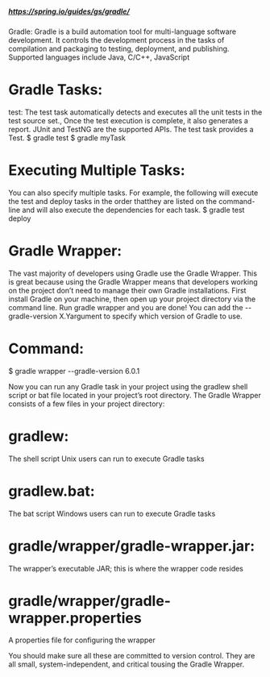 ##### https://spring.io/guides/gs/gradle/ #####
Gradle: Gradle is a build automation tool for multi-language software development. It controls the development process in the tasks of compilation and packaging to testing, deployment, and publishing. Supported languages include Java, C/C++, JavaScript

# Gradle Tasks:
test: The test task automatically detects and executes all the unit tests in the test source set., Once the test execution is complete, it also generates a report. JUnit and TestNG are the supported APIs. The test task provides a Test.
$ gradle test
$ gradle myTask

# Executing Multiple Tasks:
You can also specify multiple tasks. For example, the following will execute the test and deploy tasks in the order thatthey are listed on the command-line and will also execute the dependencies for each task.
$ gradle test deploy

# Gradle Wrapper:

The vast majority of developers using Gradle use the Gradle Wrapper. This is great because using the Gradle Wrapper means that developers working on the project don’t need to manage their own Gradle installations.
First install Gradle on your machine, then open up your project directory via the command line. Run gradle wrapper and you are done! You can add the --gradle-version X.Yargument to specify which version of Gradle to use.

# Command:
$ gradle wrapper --gradle-version 6.0.1

Now you can run any Gradle task in your project using the gradlew shell script or bat file located in your project’s root directory.
The Gradle Wrapper consists of a few files in your project directory:

# gradlew:
The shell script Unix users can run to execute Gradle tasks
# gradlew.bat:
The bat script Windows users can run to execute Gradle tasks
# gradle/wrapper/gradle-wrapper.jar:
The wrapper’s executable JAR; this is where the wrapper code resides
# gradle/wrapper/gradle-wrapper.properties
A properties file for configuring the wrapper

You should make sure all these are committed to version control. They are all small, system-independent, and critical tousing the Gradle Wrapper.

